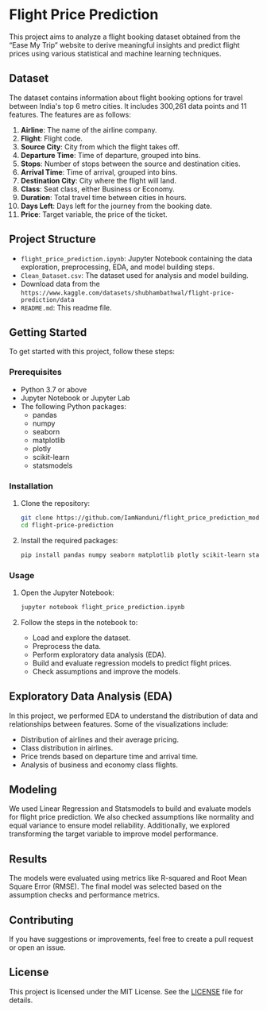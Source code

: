 # Flight Price Prediction

This project aims to analyze a flight booking dataset obtained from the “Ease My Trip” website to derive meaningful insights and predict flight prices using various statistical and machine learning techniques.

## Dataset

The dataset contains information about flight booking options for travel between India's top 6 metro cities. It includes 300,261 data points and 11 features. The features are as follows:

1. **Airline**: The name of the airline company.
2. **Flight**: Flight code.
3. **Source City**: City from which the flight takes off.
4. **Departure Time**: Time of departure, grouped into bins.
5. **Stops**: Number of stops between the source and destination cities.
6. **Arrival Time**: Time of arrival, grouped into bins.
7. **Destination City**: City where the flight will land.
8. **Class**: Seat class, either Business or Economy.
9. **Duration**: Total travel time between cities in hours.
10. **Days Left**: Days left for the journey from the booking date.
11. **Price**: Target variable, the price of the ticket.

## Project Structure

- `flight_price_prediction.ipynb`: Jupyter Notebook containing the data exploration, preprocessing, EDA, and model building steps.
- `Clean_Dataset.csv`: The dataset used for analysis and model building.
- Download data from the `https://www.kaggle.com/datasets/shubhambathwal/flight-price-prediction/data`
- `README.md`: This readme file.

## Getting Started

To get started with this project, follow these steps:

### Prerequisites

- Python 3.7 or above
- Jupyter Notebook or Jupyter Lab
- The following Python packages:
  - pandas
  - numpy
  - seaborn
  - matplotlib
  - plotly
  - scikit-learn
  - statsmodels

### Installation

1. Clone the repository:
    ```sh
    git clone https://github.com/IamNanduni/flight_price_prediction_model.git
    cd flight-price-prediction
    ```

2. Install the required packages:
    ```sh
    pip install pandas numpy seaborn matplotlib plotly scikit-learn statsmodels
    ```

### Usage

1. Open the Jupyter Notebook:
    ```sh
    jupyter notebook flight_price_prediction.ipynb
    ```

2. Follow the steps in the notebook to:
   - Load and explore the dataset.
   - Preprocess the data.
   - Perform exploratory data analysis (EDA).
   - Build and evaluate regression models to predict flight prices.
   - Check assumptions and improve the models.

## Exploratory Data Analysis (EDA)

In this project, we performed EDA to understand the distribution of data and relationships between features. Some of the visualizations include:
- Distribution of airlines and their average pricing.
- Class distribution in airlines.
- Price trends based on departure time and arrival time.
- Analysis of business and economy class flights.

## Modeling

We used Linear Regression and Statsmodels to build and evaluate models for flight price prediction. We also checked assumptions like normality and equal variance to ensure model reliability. Additionally, we explored transforming the target variable to improve model performance.

## Results

The models were evaluated using metrics like R-squared and Root Mean Square Error (RMSE). The final model was selected based on the assumption checks and performance metrics.

## Contributing

If you have suggestions or improvements, feel free to create a pull request or open an issue.

## License

This project is licensed under the MIT License. See the [LICENSE](LICENSE) file for details.

